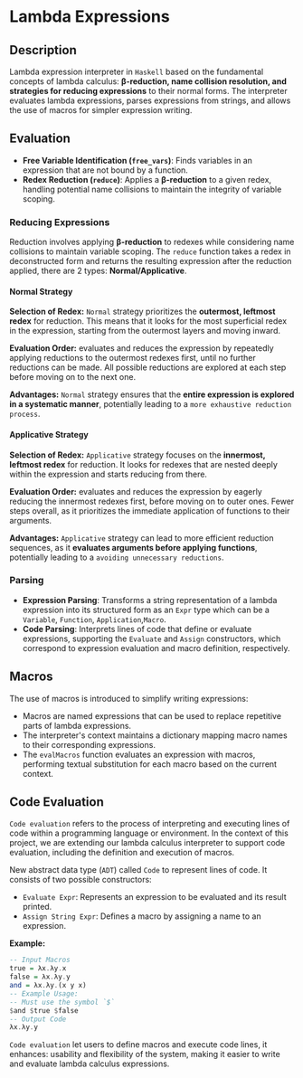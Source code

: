# Lambda Expressions

## Description

Lambda expression interpreter in `Haskell` based on the fundamental concepts of lambda calculus: **β-reduction, name collision resolution, and strategies for reducing expressions** to their normal forms. The interpreter evaluates lambda expressions, parses expressions from strings, and allows the use of macros for simpler expression writing.

## Evaluation

- **Free Variable Identification (`free_vars`)**: Finds variables in an expression that are not bound by a function.
- **Redex Reduction (`reduce`)**: Applies a **β-reduction** to a given redex, handling potential name collisions to maintain the integrity of variable scoping.

### Reducing Expressions

Reduction involves applying **β-reduction** to redexes while considering name collisions to maintain variable scoping. The `reduce` function takes a redex in deconstructed form and returns the resulting expression after the reduction applied, there are 2 types: **Normal/Applicative**.

#### Normal Strategy

**Selection of Redex:** `Normal` strategy prioritizes the **outermost, leftmost redex** for reduction. This means that it looks for the most superficial redex in the expression, starting from the outermost layers and moving inward.

**Evaluation Order:** evaluates and reduces the expression by repeatedly applying reductions to the outermost redexes first, until no further reductions can be made. All possible reductions are explored at each step before moving on to the next one.

**Advantages:** `Normal` strategy ensures that the **entire expression is explored in a systematic manner**, potentially leading to a `more exhaustive reduction process`.

#### Applicative Strategy

**Selection of Redex:** `Applicative` strategy focuses on the **innermost, leftmost redex** for reduction. It looks for redexes that are nested deeply within the expression and starts reducing from there.

**Evaluation Order:** evaluates and reduces the expression by eagerly reducing the innermost redexes first, before moving on to outer ones. Fewer steps overall, as it prioritizes the immediate application of functions to their arguments.

**Advantages:** `Applicative` strategy can lead to more efficient reduction sequences, as it **evaluates arguments before applying functions**, potentially leading to a `avoiding unnecessary reductions`.

### Parsing

- **Expression Parsing**: Transforms a string representation of a lambda expression into its structured form as an `Expr` type which can be a `Variable`, `Function`, `Application`,`Macro`.
- **Code Parsing**: Interprets lines of code that define or evaluate expressions, supporting the `Evaluate` and `Assign` constructors, which correspond to expression evaluation and macro definition, respectively.

## Macros

The use of macros is introduced to simplify writing expressions:

- Macros are named expressions that can be used to replace repetitive parts of lambda expressions.
- The interpreter's context maintains a dictionary mapping macro names to their corresponding expressions.
- The `evalMacros` function evaluates an expression with macros, performing textual substitution for each macro based on the current context.

## Code Evaluation

`Code evaluation` refers to the process of interpreting and executing lines of code within a programming language or environment. In the context of this project, we are extending our lambda calculus interpreter to support code evaluation, including the definition and execution of macros.

New abstract data type (`ADT`) called `Code` to represent lines of code. It consists of two possible constructors:

- `Evaluate Expr`: Represents an expression to be evaluated and its result printed.
- `Assign String Expr`: Defines a macro by assigning a name to an expression.

**Example:**

```haskell
-- Input Macros
true = λx.λy.x
false = λx.λy.y
and = λx.λy.(x y x)
-- Example Usage:
-- Must use the symbol `$`
$and $true $false
-- Output Code
λx.λy.y
```

`Code evaluation` let users to define macros and execute code lines, it enhances: usability and flexibility of the system, making it easier to write and evaluate lambda calculus expressions.
